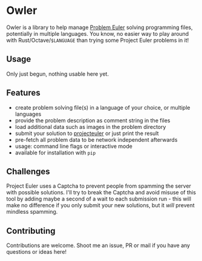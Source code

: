 # Owler

Owler is a library to help manage [Problem Euler](https://projecteuler.net) solving programming files, potentially in
multiple languages. You know, no easier way to play around with Rust/Octave/`$LANGUAGE` than trying some Project Euler
problems in it!


## Usage

Only just begun, nothing usable here yet.


## Features

 - create problem solving file(s) in a language of your choice, or multiple languages
 - provide the problem description as comment string in the files
 - load additional data such as images in the problem directory
 - submit your solution to [projecteuler](https://projecteuler.net) or just print the result
 - pre-fetch all problem data to be network independent afterwards
 - usage: command line flags or interactive mode
 - available for installation with `pip`


## Challenges

Project Euler uses a Captcha to prevent people from spamming the server with possible solutions. I'll try to break the
Captcha and avoid misuse of this tool by adding maybe a second of a wait to each submission run - this will make no
difference if you only submit your new solutions, but it *will* prevent mindless spamming.


## Contributing

Contributions are welcome. Shoot me an issue, PR or mail if you have any questions or ideas here!
